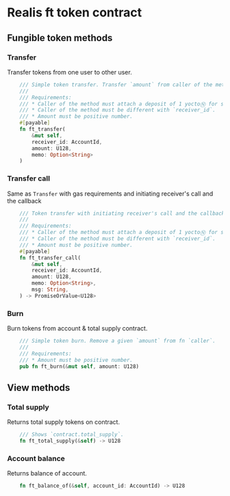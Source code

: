 # Realis ft token contract

## Fungible token methods

### Transfer
Transfer tokens from one user to other user. 

```rust
    /// Simple token transfer. Transfer `amount` from caller of the method to `receiver_id`.
    ///
    /// Requirements: 
    /// * Caller of the method must attach a deposit of 1 yoctoⓃ for security purposes.
    /// * Caller of the method must be different with `receiver_id`.
    /// * Amount must be positive number.
    #[payable]
    fn ft_transfer(
        &mut self,
        receiver_id: AccountId, 
        amount: U128, 
        memo: Option<String>
    )
```

### Transfer call

Same as `Transfer` with gas requirements and initiating receiver's call and the callback

```rust
    /// Token transfer with initiating receiver's call and the callback. Transfer `amount` from caller of the method to `receiver_id` with prepaired gas limitation.
    ///
    /// Requirements:
    /// * Caller of the method must attach a deposit of 1 yoctoⓃ for security purposes.
    /// * Caller of the method must be different with `receiver_id`.
    /// * Amount must be positive number.
    #[payable]
    fn ft_transfer_call(
        &mut self,
        receiver_id: AccountId,
        amount: U128,
        memo: Option<String>,
        msg: String,
    ) -> PromiseOrValue<U128>
```

### Burn

Burn tokens from account & total supply contract.

```rust
    /// Simple token burn. Remove a given `amount` from fn `caller`.
    ///
    /// Requirements: 
    /// * Amount must be positive number.
    pub fn ft_burn(&mut self, amount: U128)
```

## View methods

### Total supply

Returns total supply tokens on contract.

```rust
    /// Shows `contract.total_supply`. 
    fn ft_total_supply(&self) -> U128
```

### Account balance

Returns balance of account.

```rust
    fn ft_balance_of(&self, account_id: AccountId) -> U128
```